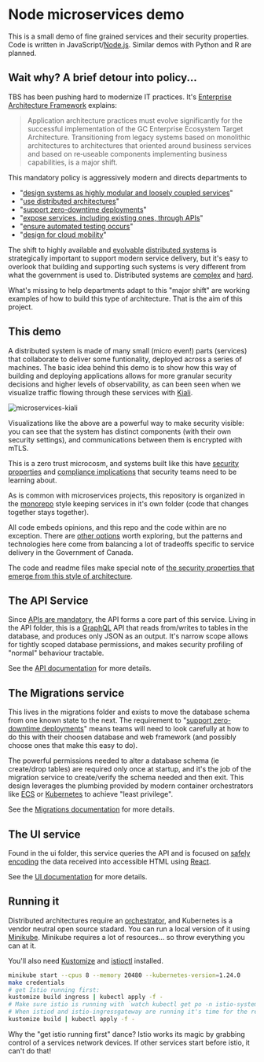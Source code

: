 # Node microservices demo

This is a small demo of fine grained services and their security properties. Code is written in JavaScript/[Node.js](https://nodejs.org). Similar demos with Python and R are planned.

## Wait why? A brief detour into policy...

TBS has been pushing hard to modernize IT practices. It's [Enterprise Architecture Framework](https://www.canada.ca/en/government/system/digital-government/policies-standards/government-canada-enterprise-architecture-framework.html) explains:
> Application architecture practices must evolve significantly for the successful implementation of the GC Enterprise Ecosystem Target Architecture. Transitioning from legacy systems based on monolithic architectures to architectures that oriented around business services and based on re‑useable components implementing business capabilities, is a major shift.

This mandatory policy is aggressively modern and directs departments to 
* "[design systems as highly modular and loosely coupled services](https://www.canada.ca/en/government/system/digital-government/policies-standards/government-canada-enterprise-architecture-framework.html#:~:text=design%20systems%20as%20highly%20modular%20and%20loosely%20coupled%20services)"
* "[use distributed architectures](https://www.canada.ca/en/government/system/digital-government/policies-standards/government-canada-enterprise-architecture-framework.html#:~:text=use%20distributed%20architectures)"
* "[support zero-downtime deployments](https://www.canada.ca/en/government/system/digital-government/policies-standards/government-canada-enterprise-architecture-framework.html#:~:text=support%20zero%E2%80%91downtime%20deployments)"
* "[expose services, including existing ones, through APIs](https://www.canada.ca/en/government/system/digital-government/policies-standards/government-canada-enterprise-architecture-framework.html#:~:text=expose%20services%2C%20including%20existing%20ones%2C%20through%20APIs)"
* "[ensure automated testing occurs](https://www.canada.ca/en/government/system/digital-government/policies-standards/government-canada-enterprise-architecture-framework.html#:~:text=ensure%20automated%20testing%20occurs)"
* "[design for cloud mobility](https://www.canada.ca/en/government/system/digital-government/policies-standards/government-canada-enterprise-architecture-framework.html#:~:text=design%20for%20cloud%20mobility)"

The shift to highly available and [evolvable](https://www.amazon.ca/Building-Evolutionary-Architectures-Support-Constant/dp/1491986360/ref=sr_1_1) [distributed systems](https://www.freecodecamp.org/news/a-thorough-introduction-to-distributed-systems-3b91562c9b3c) is strategically important to support modern service delivery, but it's easy to overlook that building and supporting such systems is very different from what the government is used to. Distributed systems are [complex](https://how.complexsystems.fail) and [hard](https://www.youtube.com/watch?v=w9GP7MNbaRc).

What's missing to help departments adapt to this "major shift" are working examples of how to build this type of architecture. That is the aim of this project.

## This demo

A distributed system is made of many small (micro even!) parts (services) that collaborate to deliver some funtionality, deployed across a series of machines. The basic idea behind this demo is to show how this way of building and deploying applications allows for more granular security decisions and higher levels of observability, as can been seen when we visualize traffic flowing through these services with [Kiali](https://kiali.io/).

![microservices-kiali](https://user-images.githubusercontent.com/109692/191849626-bd14c426-d536-4fbc-8bb0-fad20d5f2d5e.gif)

Visualizations like the above are a powerful way to make security visible: you can see that the system has distinct components (with their own security settings), and communications between them is encrypted with mTLS. 

This is a zero trust microcosm, and systems built like this have [security properties](https://www.youtube.com/watch?v=_omGtDfaAjI) and [compliance implications](https://www.youtube.com/watch?v=WgSMaiCaBpw&t=2162s) that security teams need to be learning about.

As is common with microservices projects, this repository is organized in the [monorepo](https://en.wikipedia.org/wiki/Monorepo) style keeping services in it's own folder (code that changes together stays together).

All code embeds opinions, and this repo and the code within are no exception. There are [other options](https://www.serverless.com/framework/docs/getting-started) worth exploring, but the patterns and technologies here come from balancing a lot of tradeoffs specific to service delivery in the Government of Canada.

The code and readme files make special note of [the security properties that emerge from this style of architecture](https://www.youtube.com/watch?v=VaE3jLPB4zU).

## The API Service

Since [APIs are mandatory](https://www.canada.ca/en/government/system/digital-government/policies-standards/government-canada-enterprise-architecture-framework.html#toc04:~:text=expose%20services%2C%20including%20existing%20ones%2C%20through%20APIs), the API forms a core part of this service. Living in the API folder, this is a [GraphQL](https://graphql.org) API that reads from/writes to tables in the database, and produces only JSON as an output. It's narrow scope allows for tightly scoped database permissions, and makes security profiling of "normal" behaviour tractable.

See the [API documentation](api/README.md) for more details.

## The Migrations service

This lives in the migrations folder and exists to move the database schema from one known state to the next. The requirement to "[support zero-downtime deployments](https://www.canada.ca/en/government/system/digital-government/policies-standards/government-canada-enterprise-architecture-framework.html#:~:text=support%20zero%E2%80%91downtime%20deployments)" means teams will need to look carefully at how to do this with their choosen database and web framework (and possibly choose ones that make this easy to do).

The powerful permissions needed to alter a database schema (ie create/drop tables) are required only once at startup, and it's the job of the migration service to create/verify the schema needed and then exit.
This design leverages the plumbing provided by modern container orchestrators like [ECS](https://twitter.com/nathankpeck/status/1104069162949849092) or [Kubernetes](https://kubernetes.io/docs/concepts/workloads/pods/init-containers/#understanding-init-containers) to achieve "least privilege".

See the [Migrations documentation](migrations/README.md) for more details.

## The UI service

Found in the ui folder, this service queries the API and is focused on [safely encoding](https://youtu.be/NcAYsC_TKCA?t=642) the data received into accessible HTML using [React](https://reactjs.org/).

See the [UI documentation](ui/README.md) for more details.

## Running it

Distributed architectures require an [orchestrator](https://docs.microsoft.com/en-us/dotnet/architecture/microservices/architect-microservice-container-applications/scalable-available-multi-container-microservice-applications), and Kubernetes is a vendor neutral open source stadard. You can run a local version of it using [Minikube](https://minikube.sigs.k8s.io/docs/). Minikube requires a lot of resources... so throw everything you can at it.

You'll also need [Kustomize](https://kustomize.io/) and [istioctl](https://istio.io/latest/docs/setup/getting-started/#download) installed.
```bash
minikube start --cpus 8 --memory 20480 --kubernetes-version=1.24.0
make credentials
# get Istio running first:
kustomize build ingress | kubectl apply -f -
# Make sure istio is running with `watch kubectl get po -n istio-system`
# When istiod and istio-ingressgateway are running it's time for the rest of the config:
kustomize build | kubectl apply -f -
```

Why the "get istio running first" dance? Istio works its magic by grabbing control of a services network devices. If other services start before istio, it can't do that!

